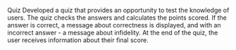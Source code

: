Quiz
Developed a quiz that provides an opportunity to test the knowledge of users. The quiz checks the answers and calculates the points scored. If the answer is correct, a message about correctness is displayed, and with an incorrect answer - a message about infidelity. At the end of the quiz, the user receives information about their final score.
